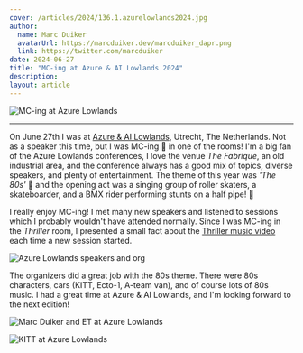 ```yaml
---
cover: /articles/2024/136.1.azurelowlands2024.jpg
author:
  name: Marc Duiker
  avatarUrl: https://marcduiker.dev/marcduiker_dapr.png
  link: https://twitter.com/marcduiker
date: 2024-06-27
title: "MC-ing at Azure & AI Lowlands 2024"
description:
layout: article
---
```


![MC-ing at Azure Lowlands](/articles/2024/136.1.azurelowlands2024.jpg)

---

On June 27th I was at [Azure & AI Lowlands](https://azurelowlands.com/), Utrecht, The Netherlands. Not as a speaker this time, but I was MC-ing 🎤 in one of the rooms! I'm a big fan of the Azure Lowlands conferences, I love the venue *The Fabrique*, an old industrial area, and the conference always has a good mix of topics, diverse speakers, and plenty of entertainment. The theme of this year was *'The 80s'* 🤩 and the opening act was a singing group of roller skaters, a skateboarder, and a BMX rider performing stunts on a half pipe! 🤯

I really enjoy MC-ing! I met many new speakers and listened to sessions which I probably wouldn't have attended normally. Since I was MC-ing in the *Thriller* room, I presented a small fact about the [Thriller music video](https://en.wikipedia.org/wiki/Michael_Jackson%27s_Thriller_(music_video)) each time a new session started.

![Azure Lowlands speakers and org](/articles/2024/136.5.azurelowlands2024.jpg)

The organizers did a great job with the 80s theme. There were 80s characters, cars (KITT, Ecto-1, A-team van), and of course lots of 80s music. I had a great time at Azure & AI Lowlands, and I'm looking forward to the next edition!

![Marc Duiker and ET at Azure Lowlands](/articles/2024/136.4.azurelowlands2024.jpg)

![KITT at Azure Lowlands](/articles/2024/136.3.azurelowlands2024.jpg)